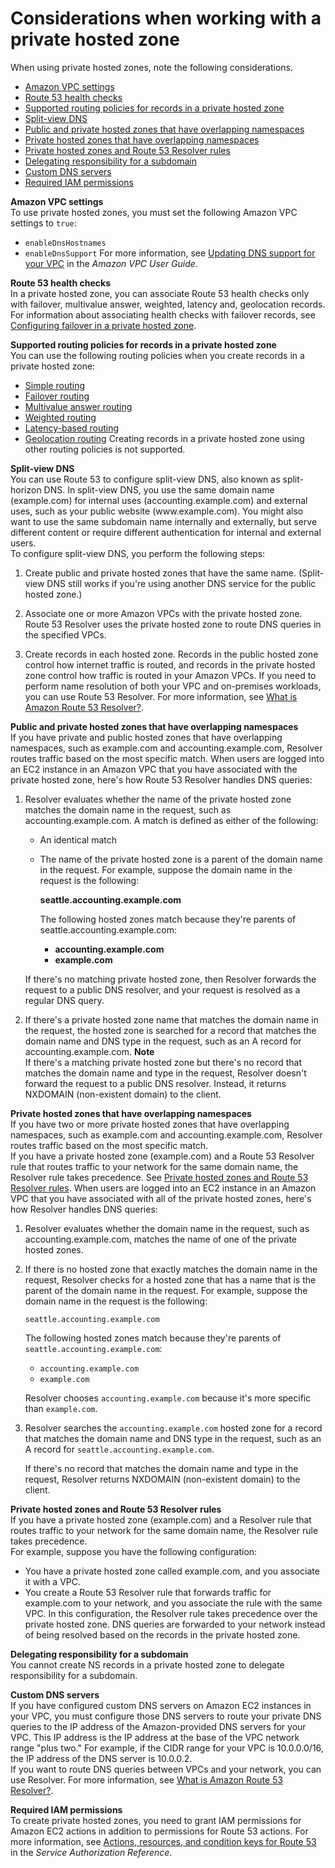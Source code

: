 # Considerations when working with a private hosted zone<a name="hosted-zone-private-considerations"></a>

When using private hosted zones, note the following considerations\.
+ [Amazon VPC settings](#hosted-zone-private-considerations-vpc-settings)
+ [Route 53 health checks](#hosted-zone-private-considerations-health-checks)
+ [Supported routing policies for records in a private hosted zone](#hosted-zone-private-considerations-routing-policies)
+ [Split-view DNS](#hosted-zone-private-considerations-split-view-dns)
+ [Public and private hosted zones that have overlapping namespaces](#hosted-zone-private-considerations-public-private-overlapping)
+ [Private hosted zones that have overlapping namespaces](#hosted-zone-private-considerations-private-overlapping)
+ [Private hosted zones and Route 53 Resolver rules](#hosted-zone-private-considerations-resolver-rules)
+ [Delegating responsibility for a subdomain](#hosted-zone-private-considerations-delegating-subdomain)
+ [Custom DNS servers](#hosted-zone-private-considerations-custom-dns)
+ [Required IAM permissions](#hosted-zone-private-considerations-required-permissions)

**Amazon VPC settings**  
To use private hosted zones, you must set the following Amazon VPC settings to `true`:  
+ `enableDnsHostnames`
+ `enableDnsSupport`
For more information, see [Updating DNS support for your VPC](https://docs.aws.amazon.com/vpc/latest/userguide/vpc-dns.html#vpc-dns-updating) in the *Amazon VPC User Guide*\.

**Route 53 health checks**  
In a private hosted zone, you can associate Route 53 health checks only with failover, multivalue answer, weighted, latency and, geolocation records\. For information about associating health checks with failover records, see [Configuring failover in a private hosted zone](dns-failover-private-hosted-zones.md)\.

**Supported routing policies for records in a private hosted zone**  
You can use the following routing policies when you create records in a private hosted zone:  
+ [Simple routing](routing-policy-simple.md)
+ [Failover routing](routing-policy-failover.md)
+ [Multivalue answer routing](routing-policy-multivalue.md)
+ [Weighted routing](routing-policy-weighted.md)
+ [Latency\-based routing](routing-policy-latency.md)
+ [Geolocation routing](routing-policy-geo.md)
Creating records in a private hosted zone using other routing policies is not supported\.

**Split\-view DNS**  
You can use Route 53 to configure split\-view DNS, also known as split\-horizon DNS\. In split\-view DNS, you use the same domain name \(example\.com\) for internal uses \(accounting\.example\.com\) and external uses, such as your public website \(www\.example\.com\)\. You might also want to use the same subdomain name internally and externally, but serve different content or require different authentication for internal and external users\.  
To configure split\-view DNS, you perform the following steps:  

1. Create public and private hosted zones that have the same name\. \(Split\-view DNS still works if you're using another DNS service for the public hosted zone\.\)

1. Associate one or more Amazon VPCs with the private hosted zone\. Route 53 Resolver uses the private hosted zone to route DNS queries in the specified VPCs\.

1. Create records in each hosted zone\. Records in the public hosted zone control how internet traffic is routed, and records in the private hosted zone control how traffic is routed in your Amazon VPCs\.
If you need to perform name resolution of both your VPC and on\-premises workloads, you can use Route 53 Resolver\. For more information, see [What is Amazon Route 53 Resolver?](resolver.md)\.

**Public and private hosted zones that have overlapping namespaces**  
If you have private and public hosted zones that have overlapping namespaces, such as example\.com and accounting\.example\.com, Resolver routes traffic based on the most specific match\. When users are logged into an EC2 instance in an Amazon VPC that you have associated with the private hosted zone, here's how Route 53 Resolver handles DNS queries:  

1. Resolver evaluates whether the name of the private hosted zone matches the domain name in the request, such as accounting\.example\.com\. A match is defined as either of the following:
   + An identical match
   + The name of the private hosted zone is a parent of the domain name in the request\. For example, suppose the domain name in the request is the following:

     **seattle\.accounting\.example\.com**

     The following hosted zones match because they're parents of seattle\.accounting\.example\.com:
     + **accounting\.example\.com**
     + **example\.com**

   If there's no matching private hosted zone, then Resolver forwards the request to a public DNS resolver, and your request is resolved as a regular DNS query\.

1. If there's a private hosted zone name that matches the domain name in the request, the hosted zone is searched for a record that matches the domain name and DNS type in the request, such as an A record for accounting\.example\.com\.
**Note**  
If there's a matching private hosted zone but there's no record that matches the domain name and type in the request, Resolver doesn't forward the request to a public DNS resolver\. Instead, it returns NXDOMAIN \(non\-existent domain\) to the client\.

**Private hosted zones that have overlapping namespaces**  
If you have two or more private hosted zones that have overlapping namespaces, such as example\.com and accounting\.example\.com, Resolver routes traffic based on the most specific match\.   
If you have a private hosted zone \(example\.com\) and a Route 53 Resolver rule that routes traffic to your network for the same domain name, the Resolver rule takes precedence\. See [Private hosted zones and Route 53 Resolver rules](#hosted-zone-private-considerations-resolver-rules)\.
When users are logged into an EC2 instance in an Amazon VPC that you have associated with all of the private hosted zones, here's how Resolver handles DNS queries:  

1. Resolver evaluates whether the domain name in the request, such as accounting\.example\.com, matches the name of one of the private hosted zones\.

1. If there is no hosted zone that exactly matches the domain name in the request, Resolver checks for a hosted zone that has a name that is the parent of the domain name in the request\. For example, suppose the domain name in the request is the following:

   `seattle.accounting.example.com`

   The following hosted zones match because they're parents of `seattle.accounting.example.com`:
   + `accounting.example.com`
   + `example.com`

   Resolver chooses `accounting.example.com` because it's more specific than `example.com`\.

1. Resolver searches the `accounting.example.com` hosted zone for a record that matches the domain name and DNS type in the request, such as an A record for `seattle.accounting.example.com`\.

   If there's no record that matches the domain name and type in the request, Resolver returns NXDOMAIN \(non\-existent domain\) to the client\.

**Private hosted zones and Route 53 Resolver rules**  
If you have a private hosted zone \(example\.com\) and a Resolver rule that routes traffic to your network for the same domain name, the Resolver rule takes precedence\.   
For example, suppose you have the following configuration:  
+ You have a private hosted zone called example\.com, and you associate it with a VPC\.
+ You create a Route 53 Resolver rule that forwards traffic for example\.com to your network, and you associate the rule with the same VPC\.
In this configuration, the Resolver rule takes precedence over the private hosted zone\. DNS queries are forwarded to your network instead of being resolved based on the records in the private hosted zone\.

**Delegating responsibility for a subdomain**  
You cannot create NS records in a private hosted zone to delegate responsibility for a subdomain\.

**Custom DNS servers**  
If you have configured custom DNS servers on Amazon EC2 instances in your VPC, you must configure those DNS servers to route your private DNS queries to the IP address of the Amazon\-provided DNS servers for your VPC\. This IP address is the IP address at the base of the VPC network range "plus two\." For example, if the CIDR range for your VPC is 10\.0\.0\.0/16, the IP address of the DNS server is 10\.0\.0\.2\.  
If you want to route DNS queries between VPCs and your network, you can use Resolver\. For more information, see [What is Amazon Route 53 Resolver?](resolver.md)\.

**Required IAM permissions**  
To create private hosted zones, you need to grant IAM permissions for Amazon EC2 actions in addition to permissions for Route 53 actions\. For more information, see [Actions, resources, and condition keys for Route 53](https://docs.aws.amazon.com/service-authorization/latest/reference/list_amazonroute53.html) in the *Service Authorization Reference*\.